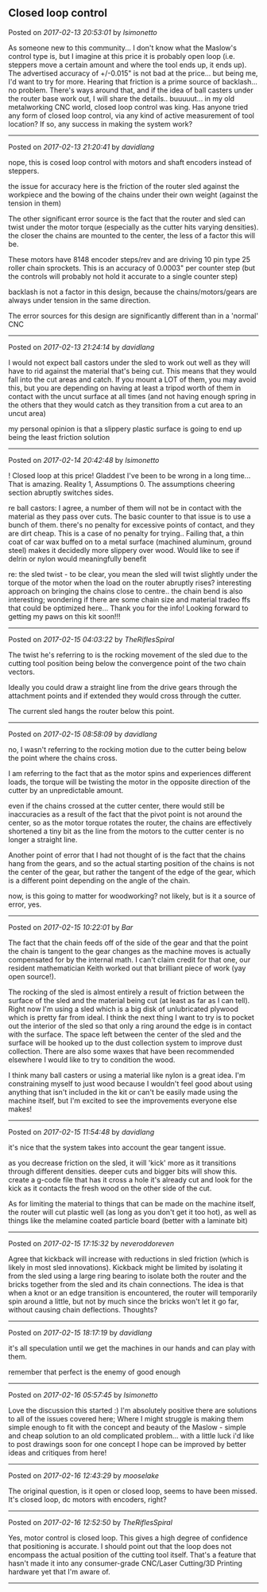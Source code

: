 ## Closed loop control
Posted on *2017-02-13 20:53:01* by *lsimonetto*

As someone new to this community... I don't know what the Maslow's control type is, but I imagine at this price it is probably open loop (i.e. steppers move a certain amount and where the tool ends up, it ends up). The advertised accuracy of +/-0.015" is not bad at the price... but being me, I'd want to try for more. Hearing that friction is a prime source of backlash... no problem. There's ways around that, and if the idea of ball casters under the router base work out, I will share the details.. buuuuut... in my old metalworking CNC world, closed loop control was king. 
Has anyone tried any form of closed loop control, via any kind of active measurement of tool location? If so, any success in making the system work?

---

Posted on *2017-02-13 21:20:41* by *davidlang*

nope, this is cosed loop control with motors and shaft encoders instead of steppers.

the issue for accuracy here is the friction of the router sled against the workpiece and the bowing of the chains under their own weight (against the tension in them)

The other significant error source is the fact that the router and sled can twist under the motor torque (especially as the cutter hits varying densities). the closer the chains are mounted to the center, the less of a factor this will be.

These motors have 8148 encoder steps/rev and are driving 10 pin type 25 roller chain sprockets. This is an accuracy of 0.0003" per counter step (but the controls will probably not hold it accurate to a single counter step)

backlash is not a factor in this design, because the chains/motors/gears are always under tension in the same direction.

The error sources for this design are significantly different than in a 'normal' CNC

---

Posted on *2017-02-13 21:24:14* by *davidlang*

I would not expect ball castors under the sled to work out well as they will have to rid against the material that's being cut. This means that they would fall into the cut areas and catch. If you mount a LOT of them, you may avoid this, but you are depending on having at least a tripod worth of them in contact with the uncut surface at all times (and not having enough spring in the others that they would catch as they transition from a cut area to an uncut area)

my personal opinion is that a slippery plastic surface is going to end up being the least friction solution

---

Posted on *2017-02-14 20:42:48* by *lsimonetto*

!
Closed loop at this price! Gladdest I've been to be wrong in a long time... That is amazing. Reality 1, Assumptions 0. The assumptions cheering section abruptly switches sides. 

re ball castors: I agree, a number of them will not be in contact with the material as they pass over cuts. The basic counter to that issue is to use a bunch of them. there's no penalty for excessive points of contact, and they are dirt cheap. This is a case of no penalty for trying.. Failing that, a thin coat of car wax buffed on to a metal surface (machined aluminum, ground steel) makes it decidedly more slippery over wood. Would like to see if delrin or nylon would meaningfully benefit

re: the sled twist - to be clear, you mean the sled will twist slightly under the torque of the motor when the load on the router abruptly rises? interesting approach on bringing the chains close to centre.. the chain bend is also interesting; wondering if there are some chain size and material tradeo ffs that could be optimized here... 
Thank you for the info! Looking forward to getting my paws on this kit soon!!!

---

Posted on *2017-02-15 04:03:22* by *TheRiflesSpiral*

The twist he's referring to is the rocking movement of the sled due to the cutting tool position being below the convergence point of the two chain vectors.

Ideally you could draw a straight line from the drive gears through the attachment points and if extended they would cross through the cutter.

The current sled hangs the router below this point.

---

Posted on *2017-02-15 08:58:09* by *davidlang*

no, I wasn't referring to the rocking motion due to the cutter being below the point where the chains cross.

I am referring to the fact that as the motor spins and experiences different loads, the torque will be twisting the motor in the opposite direction of the cutter by an unpredictable amount.

even if the chains crossed at the cutter center, there would still be inaccuracies as a result of the fact that the pivot point is not around the center, so as the motor torque rotates the router, the chains are effectively shortened a tiny bit as the line from the motors to the cutter center is no longer  a straight line.

Another point of error that I had not thought of is the fact that the chains hang from the gears, and so the actual starting position of the chains is not the center of the gear, but rather the tangent of the edge of the gear, which is a different point depending on the angle of the chain.

now, is this going to matter for woodworking? not likely, but is it a source of error, yes.

---

Posted on *2017-02-15 10:22:01* by *Bar*

The fact that the chain feeds off of the side of the gear and that the point the chain is tangent to the gear changes as the machine moves is actually compensated for by the internal math. I can't claim credit for that one, our resident mathematician Keith worked out that brilliant piece of work (yay open source!).

The rocking of the sled is almost entirely a result of friction between the surface of the sled and the material being cut (at least as far as I can tell). Right now I'm using a sled which is a big disk of unlubricated plywood which is pretty far from ideal. I think the next thing I want to try is to pocket out the interior of the sled so that only a ring around the edge is in contact with the surface. The space left between the center of the sled and the surface will be hooked up to the dust collection system to improve dust collection. There are also some waxes that have been recommended elsewhere I would like to try to condition the wood.

I think many ball casters or using a material like nylon is a great idea. I'm constraining myself to just wood because  I wouldn't feel good about using anything that isn't included in the kit or can't be easily made using the machine itself, but I'm excited to see the improvements everyone else makes!

---

Posted on *2017-02-15 11:54:48* by *davidlang*

it's nice that the system takes into account the gear tangent issue.

as you decrease friction on the sled, it will 'kick' more as it transitions through different densities. deeper cuts and bigger bits will show this. create a g-code file that has it cross a hole it's already cut and look for the kick as it contacts the fresh wood on the other side of the cut.

As for limiting the material to things that can be made on the machine itself, the router will cut plastic well (as long as you don't get it too hot), as well as things like the melamine coated particle board (better with a laminate bit)

---

Posted on *2017-02-15 17:15:32* by *neveroddoreven*

Agree that kickback will increase with reductions in sled friction (which is likely in most sled innovations).  Kickback might be limited by isolating it from the sled using a large ring bearing to isolate both the router and the bricks together from the sled and its chain connections.  The idea is that when a knot or an edge transition is encountered, the router will temporarily spin around a little, but not by much since the bricks won't let it go far, without causing chain deflections.  Thoughts?

---

Posted on *2017-02-15 18:17:19* by *davidlang*

it's all speculation until we get the machines in our hands and can play with them.

remember that perfect is the enemy of good enough

---

Posted on *2017-02-16 05:57:45* by *lsimonetto*

Love the discussion this started :)
I'm absolutely positive there are solutions to all of the issues covered here; Where I might struggle is making them simple enough to fit with the concept and beauty of the Maslow - simple and cheap solution to an old complicated problem... with a little luck i'd like to post drawings soon for one concept I hope can be improved by better ideas and critiques from here!

---

Posted on *2017-02-16 12:43:29* by *mooselake*

The original question, is it open or closed loop, seems to have been missed.  It's closed loop, dc motors with encoders, right?

---

Posted on *2017-02-16 12:52:50* by *TheRiflesSpiral*

Yes, motor control is closed loop. This gives a high degree of confidence that positioning is accurate. I should point out that the loop does not encompass the actual position of the cutting tool itself. That's a feature that hasn't made it into any consumer-grade CNC/Laser Cutting/3D Printing hardware yet that I'm aware of.

---

